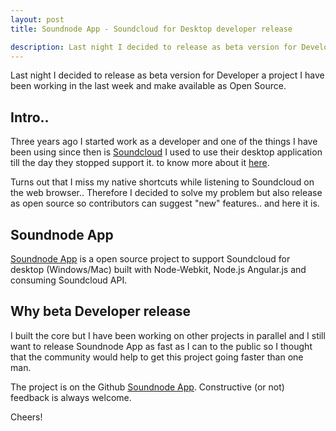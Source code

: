 ```yaml
---
layout: post
title: Soundnode App - Soundcloud for Desktop developer release

description: Last night I decided to release as beta version for Developer a project I have been working in the last week and make available as Open Source.
---
```


Last night I decided to release as beta version for Developer a project I have been working in the last week and make available as Open Source.

## Intro..

Three years ago I started work as a developer and one of the things I have been using since then is <a href="http://www.soundcloud.com" target="_blank" title="Soundcloud">Soundcloud</a> I used to use their desktop application till the day they stopped support it. to know more about it <a href="http://blog.soundcloud.com/2011/01/06/desktop/" target="_blank" title="Soundcloud desktop support">here</a>.

Turns out that I miss my native shortcuts while listening to Soundcloud on the web browser.. Therefore I decided to solve my problem but also release as open source so contributors can suggest "new" features.. and here it is.

## Soundnode App

<a href="http://www.soundnodeapp.com" target="_blank" title="Soundnode App - Soundcloud for desktop">Soundnode App</a> is a open source project to support Soundcloud for desktop (Windows/Mac) built with Node-Webkit, Node.js Angular.js and consuming Soundcloud API.

## Why beta Developer release

I built the core but I have been working on other projects in parallel and I still want to release Soundnode App as fast as I can to the public so I thought that the community would help to get this project going faster than one man.

The project is on the Github <a href="https://github.com/Soundnode/soundnode-app" target="_blank" title="Soundnode App - Soundcloud for desktop">Soundnode App</a>.
Constructive (or not) feedback is always welcome.

Cheers!
